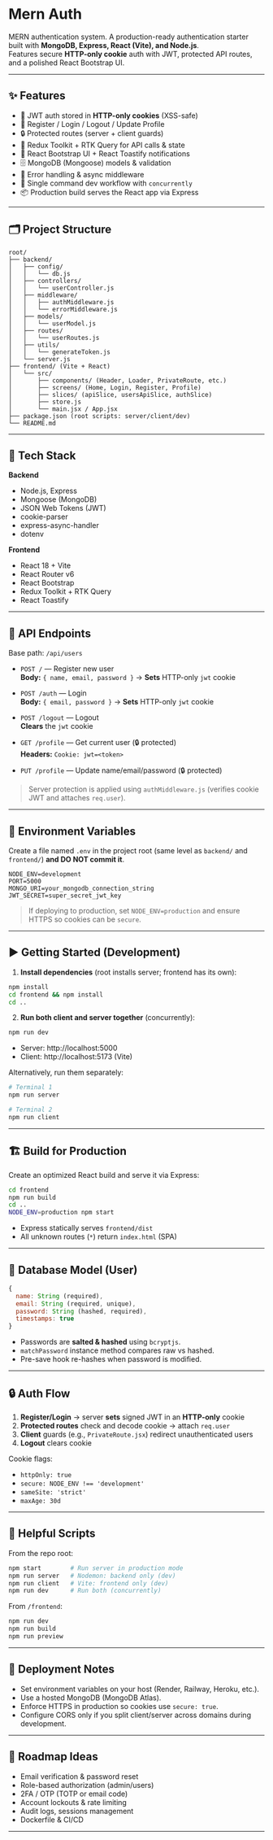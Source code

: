 # Mern Auth

MERN authentication system. A production-ready authentication starter built with **MongoDB, Express, React (Vite), and Node.js**.  
Features secure **HTTP-only cookie** auth with JWT, protected API routes, and a polished React Bootstrap UI.



---

## ✨ Features

- 🔐 JWT auth stored in **HTTP-only cookies** (XSS-safe)
- 👤 Register / Login / Logout / Update Profile
- 🔒 Protected routes (server + client guards)
- 🧰 Redux Toolkit + RTK Query for API calls & state
- 🎨 React Bootstrap UI + React Toastify notifications
- 🗄️ MongoDB (Mongoose) models & validation
- 🧪 Error handling & async middleware
- 🚀 Single command dev workflow with `concurrently`
- 📦 Production build serves the React app via Express

---

## 🗂️ Project Structure

```
root/
├── backend/
│   ├── config/
│   │   └── db.js
│   ├── controllers/
│   │   └── userController.js
│   ├── middleware/
│   │   ├── authMiddleware.js
│   │   └── errorMiddleware.js
│   ├── models/
│   │   └── userModel.js
│   ├── routes/
│   │   └── userRoutes.js
│   ├── utils/
│   │   └── generateToken.js
│   └── server.js
├── frontend/ (Vite + React)
│   └── src/
│       ├── components/ (Header, Loader, PrivateRoute, etc.)
│       ├── screens/ (Home, Login, Register, Profile)
│       ├── slices/ (apiSlice, usersApiSlice, authSlice)
│       ├── store.js
│       └── main.jsx / App.jsx
├── package.json (root scripts: server/client/dev)
└── README.md
```

---

## 🔧 Tech Stack

**Backend**
- Node.js, Express
- Mongoose (MongoDB)
- JSON Web Tokens (JWT)
- cookie-parser
- express-async-handler
- dotenv

**Frontend**
- React 18 + Vite
- React Router v6
- React Bootstrap
- Redux Toolkit + RTK Query
- React Toastify

---

## 🔐 API Endpoints

Base path: `/api/users`

- `POST /` — Register new user  
  **Body:** `{ name, email, password }` → **Sets** HTTP-only `jwt` cookie

- `POST /auth` — Login  
  **Body:** `{ email, password }` → **Sets** HTTP-only `jwt` cookie

- `POST /logout` — Logout  
  **Clears** the `jwt` cookie

- `GET /profile` — Get current user (🔒 protected)  
  **Headers:** `Cookie: jwt=<token>`

- `PUT /profile` — Update name/email/password (🔒 protected)

> Server protection is applied using `authMiddleware.js` (verifies cookie JWT and attaches `req.user`).

---

## 🧩 Environment Variables

Create a file named `.env` in the project root (same level as `backend/` and `frontend/`) **and DO NOT commit it**.

```env
NODE_ENV=development
PORT=5000
MONGO_URI=your_mongodb_connection_string
JWT_SECRET=super_secret_jwt_key
```

> If deploying to production, set `NODE_ENV=production` and ensure HTTPS so cookies can be `secure`.

---

## ▶️ Getting Started (Development)

1) **Install dependencies** (root installs server; frontend has its own):
```bash
npm install
cd frontend && npm install
cd ..
```

2) **Run both client and server together** (concurrently):
```bash
npm run dev
```
- Server: http://localhost:5000
- Client: http://localhost:5173 (Vite)

Alternatively, run them separately:
```bash
# Terminal 1
npm run server

# Terminal 2
npm run client
```

---

## 🏗️ Build for Production

Create an optimized React build and serve it via Express:

```bash
cd frontend
npm run build
cd ..
NODE_ENV=production npm start
```

- Express statically serves `frontend/dist`
- All unknown routes (`*`) return `index.html` (SPA)

---

## 🧱 Database Model (User)

```js
{
  name: String (required),
  email: String (required, unique),
  password: String (hashed, required),
  timestamps: true
}
```

- Passwords are **salted & hashed** using `bcryptjs`.  
- `matchPassword` instance method compares raw vs hashed.  
- Pre-save hook re-hashes when password is modified.

---

## 🔒 Auth Flow

1. **Register/Login** → server **sets** signed JWT in an **HTTP-only** cookie
2. **Protected routes** check and decode cookie → attach `req.user`
3. **Client** guards (e.g., `PrivateRoute.jsx`) redirect unauthenticated users
4. **Logout** clears cookie

Cookie flags:
- `httpOnly: true`
- `secure: NODE_ENV !== 'development'`
- `sameSite: 'strict'`
- `maxAge: 30d`

---

## 🧪 Helpful Scripts

From the repo root:
```bash
npm start        # Run server in production mode
npm run server   # Nodemon: backend only (dev)
npm run client   # Vite: frontend only (dev)
npm run dev      # Run both (concurrently)
```

From `/frontend`:
```bash
npm run dev
npm run build
npm run preview
```

---

## 🚀 Deployment Notes

- Set environment variables on your host (Render, Railway, Heroku, etc.).
- Use a hosted MongoDB (MongoDB Atlas).  
- Enforce HTTPS in production so cookies use `secure: true`.
- Configure CORS only if you split client/server across domains during development.

---

## 🧭 Roadmap Ideas

- Email verification & password reset
- Role-based authorization (admin/users)
- 2FA / OTP (TOTP or email code)
- Account lockouts & rate limiting
- Audit logs, sessions management
- Dockerfile & CI/CD

---

